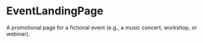 # EventLandingPage
A promotional page for a fictional event (e.g., a music concert, workshop, or webinar).
